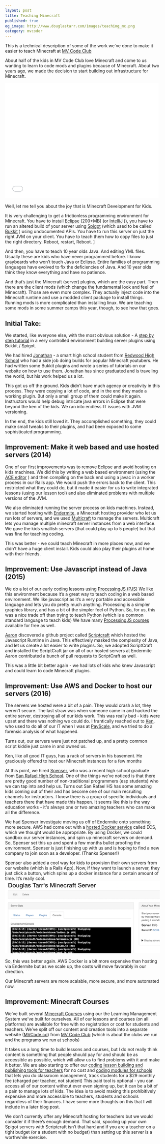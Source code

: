```yaml
---
layout: post
title: Teaching Minecraft
published: true
og_image: http://www.douglastarr.com/images/teaching_mc.png
category: mvcoder
---
```


This is a technical description of some of the work we've done to make it easier to teach Minecraft at [MV Code Club](https://www.mvcodeclub.com)

About half of the kids in MV Code Club love Minecraft and come to us wanting to learn to code mods and plugins because of Minecraft.  About two years ago, we made the decision to start building out infrastructure for Minecraft.

<iframe frameborder="0" style="border:none; border: 0; overflow: hidden; width:500px; height: 375px" src="/games/2dmc">
</iframe>

Well, let me tell you about the joy that is Minecraft Development for Kids.  


It is very challenging to get a frictionless programming environment for Minecraft.  You have to install [Eclipse](https://eclipse.org/downloads/) (200+MB) (or [IntelliJ](https://www.jetbrains.com/idea/) )), you have to run an altered build of your server using [Spigot](https://www.spigotmc.org/) (which used to be called [Bukkit](https://bukkit.org/) ) using undocumented APIs.  You have to run this server on just the right JVM on your client.   You have to teach them how to copy files to just the right directory.  Reboot, restart, Reboot.
]

And then, you have to teach 10 year olds Java.  And editing YML files.  Usually these are kids who have never programmed before.  I know graybeards who won’t touch Java or Eclipse.  Entire families of programming languages have evolved to fix the deficiencies of Java.    And 10 year olds think they know everything and have no patience.

And that’s just the Minecraft (server) plugins, which are the easy part.  Then there are the client mods (which change the fundamental look and feel of Minecraft).  Those are even more complex.  They actually inject code into the Minecraft runtime and use a modded client package to install things.  Running mods is more complicated than installing linux.  We are teaching some mods in some summer camps this year, though, to see how that goes.

## Initial Take: 
We started, like everyone else, with the most obvious solution - A [step by step tutorial](https://www.mvcode.co/lessons/how-to-make-a-minecraft-plugin) in a very controlled environment building server plugins using Bukkit / Spigot.

We had hired [Jonathan](https://www.mvcode.co/user/jce) - a smart high school student from [Redwood High School](http://www.tamdistrict.org/redwood) who had a side job doing builds for popular Minecraft youtubers.  He had written some Bukkit plugins and wrote a series of tutorials on our website on how to use them.   Jonathan has since graduated and is traveling the world, but his work helped us a lot.

This got us off the ground.  Kids didn’t have much agency or creativity in this process.  They were copying a lot of code, and in the end they made a working plugin.  But only a small group of them could make it again.  Instructors would help debug intricate java errors in Eclipse that were beyond the ken of the kids.  We ran into endless IT issues with JVM versioning.  

In the end, the kids still loved it.  They accomplished something, they could make small tweaks to their plugins, and had been exposed to some sophisticated programming.

## Improvement: Make it web based and use hosted servers (2014)
One of our first improvements was to remove Eclipse and avoid hosting on kids machines.  We did this by writing a web based environment (using the [ACE editor](https://ace.c9.io/#nav=about) ) and then compiling on the back end using a javac in a worker process in our Rails app.  We would push the errors back to the client.    This restricted what they could do, but it made it easier for us to write integrated lessons (using our lesson tool) and also eliminated problems with multiple versions of the JVM.  

We also eliminated running the server process on kids machines.  Instead, we started hosting with [Endermite](https://endermite.com/), a Minecraft hosting provider who let us run lots of servers, and we used [Multicraft](http://www.multicraft.org/) to manage the servers.  Multicraft lets you manage multiple minecraft server instances from a web interface.  We gave the kids smallish servers (that could play up to 5 people) but that was fine for teaching coding.

This was better - we could teach Minecraft in more places now, and we didn’t have a huge client install.  Kids could also play their plugins at home with their friends.

## Improvement:  Use Javascript instead of Java (2015)
We do a lot of our early coding lessons using [ProcessingJS (PJS)](http://processingjs.org/)   We like this environment because it’s a great way to teach coding in a web based environment.  We like javascript as it’s a very portable and accessible language and lets you do pretty much anything.  Processing is a simpler graphics library, and has a bit of the simpler feel of Python.  So, for us, this was a nice trade off than trying to teach Python (which is a common standard language to teach kids)  We have many [ProcessingJS courses](https://www.mvcode.co/platforms/javascript) available for free as well.

[Aaron](https://www.mvcode.co/user/aaron) discovered a github project called [Scriptcraft](http://scriptcraftjs.org/) which hosted the Javascript Runtime in Java.  This effectively masked the complexity of Java, and let us create a lot easier to write plugins.  So, we adopted ScriptCraft and installed the ScriptCraft jar on all of our hosted servers at Endermite   Aaron contributed a bunch of pull requests to ScriptCraft as well.

This was a little bit better again - we had lots of kids who knew Javascript and could learn to code Minecraft plugins.

## Improvement: Use AWS and Docker to host our servers (2016)
The servers we hosted were a bit of a pain. They would crash a lot, they weren’t secure.  The last straw was when someone came in and hacked the entire server, destroying all of our kids work.  This was really bad - kids were upset and there was nothing we could do.  I frantically reached out to [Ken](https://www.demaria.net/Ken_DeMaria/Welcome.html), who used to do all of our IT when I was at [PayScale](https://www.payscale.com), and we tried to do a forensic analysis of what happened.  

Turns out, our servers were just not patched up, and a pretty common script kiddie just came in and owned us.  

Ken, like all good IT guys, has a rack of servers in his basement.   He graciously offered to host our Minecraft instances for a few months 

At this point, we hired [Spenser](https://www.mvcode.co/user/spenserw25), who was a recent high school graduate from [San Rafael High School](http://sanrafael.srcs.org/).   One of the things we’ve noticed is that there are pretty good number of non-traditional programmers (esp students) who we can tap into and help us.   Turns out San Rafael HS has some amazing kids coming out of their and has become one of our main recruiting channels for instructors.   I know there is a group of specific individuals and teachers there that have made this happen.   It seems like this is the way education works - it's always one or two amazing teachers who can make all the difference.

We had Spenser investigate moving us off of Endermite onto something more secure.  AWS had come out with a [hosted Docker service](http://aws.amazon.com/documentation/ecs/) called ECS, which we thought would be appropriate.  By using Docker, we could sandbox our server instances, and spin up minecraft servers on demand.  So, Spenser set this up and spent a few months bullet proofing the environment.   Spenser is just finishing up with us and is hoping to find a new company  to join soon as a developer.  (Thanks Spenser!)

Spenser also added a cool way for kids to provision their own servers from our website (which is a Rails App).  Now, if they want to launch a server, they just click a button, which spins up a docker instance for a certain amount of time.  It’s really cool.
![Minecraft Console Interface](/images/mc_screenshot.png)

So, this was better again.  AWS Docker is a bit more expensive than hosting via Endermite but as we scale up, the costs will move favorably in our direction.  

Our Minecraft servers are more scalable, more secure, and more automated now.

## Improvement: Minecraft Courses
We’ve built several [Minecraft Courses](https://www.mvcode.co/platforms/minecraft) using our the Learning Management System we've built for ourselves.   All of our lessons and courses (on all platforms) are available for free with no registration or cost for students and teachers.    We’ve split off our content and creation tools into a separate website ([MVCode.co](https://www.mvcode.co)) from [MV Code Club](https://www.mvcodeclub.com) (which is about the clubs we run and the programs we run at schools)

It takes us a long time to build lessons and courses, but I do not really think content is something that people should pay for and should be as accessible as possible, which will allow us to find problems with it and make it better.   We are also starting to offer our [coding lesson building and publishing tools for teachers](https://www.mvcode.co) for no cost and [coding modules for schools](https://www.mvcode.co/teach) that lets you do classroom management, track students for a $29 monthly fee (charged per teacher, not student)  This paid tool is optional -  you can access all of our content without ever even signing up, but it can be a bit of a pain to manage lots of kids.  The idea is to avoid making this prohibitively expensive and more accessible to teachers, students and schools regardless of their finances.  I have some more thoughts on this that I will include in a later blog post.

We don’t currently offer any Minecraft hosting for teachers but we would consider it if there’s enough demand.  That said, spooling up your own Spigot servers with Scriptcraft isn’t that hard and if you are a teacher on a tight budget (or a student with no budget) than setting up this server is a worthwhile exercise.

